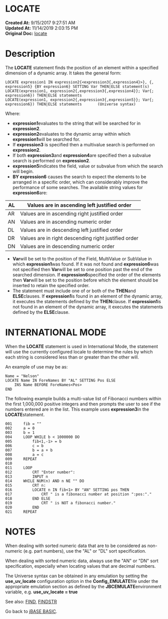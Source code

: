 # LOCATE

**Created At:** 9/15/2017 9:27:51 AM  
**Updated At:** 11/14/2019 2:03:15 PM  
**Original Doc:** [locate](https://docs.jbase.com/36868-jbase-basic/locate)  


# Description

The **LOCATE** statement finds the position of an element within a specified dimension of a dynamic array. It takes the general form:

```
LOCATE expression1 IN expression2{<expression3{,expression4}>}, {, expression5} {BY expression6} SETTING Var THEN|ELSE statement(s)
LOCATE(expression1, expression2{,expression3{,expression4}}; Var{; expression6}) THEN|ELSE statements
LOCATE(expression1, expression2{,expression3{,expression5}}; Var{; expression6}) THEN|ELSE statements       (Universe syntax)
```

Where:

- **expression1**evaluates to the string that will be searched for in **expression2**.
- **expression2**evaluates to the dynamic array within which **expression1**will be searched for.
- If **expression3** is specified then a multivalue search is performed on **expression2**.
- If both **expression3**and **expression4**are specified then a subvalue search is performed on **expression2**.
- **expression5**indicates the field, value or subvalue from which the search will begin.
- **BY expression6** causes the search to expect the elements to be arranged in a specific order, which can considerably improve the performance of some searches. The available string values for **expression6**are:



| AL<br> | Values are in ascending left justified order<br> |
| --- | --- |
| AR<br> | Values are in ascending right justified order<br> |
| AN<br> | Values are in ascending numeric order<br> |
| DL<br> | Values are in descending left justified order<br> |
| DR<br> | Values are in right descending right justified order<br> |
| DN<br> | Values are in descending numeric order<br> |


- **Var**will be set to the position of the Field, MultiValue or SubValue in which **expression1**was found. If it was not found and **expression6**was not specified then **Var**will be set to one position past the end of the searched dimension. If **expression6**specified the order of the elements then **Var**will be set to the position before which the element should be inserted to retain the specified order.
- The statement must include one of or both of the **THEN**and **ELSE**clauses. If **expression1**is found in an element of the dynamic array, it executes the statements defined by the **THEN**clause. If **expression1**is not found in an element of the dynamic array, it executes the statements defined by the **ELSE**clause.


# INTERNATIONAL MODE

When the **LOCATE** statement is used in International Mode, the statement will use the currently configured locale to determine the rules by which each string is considered less than or greater than the other will.

An example of use may be as:

```
Name = "Nelson"
LOCATE Name IN ForeNames BY "AL" SETTING Pos ELSE
    INS Name BEFORE ForeNames<Pos>
END
```



The following example builds a multi-value list of Fibonacci numbers within the first 1,000,000 positive integers and then prompts the user to see if the numbers entered are in the list. This example uses **expression3**in the **LOCATE**statement.

```
001     fib = ""
002     a = 0
003     b = 1
004     LOOP WHILE b < 1000000 DO
005         fib<1,-1> = b
006         c = b
007         b = a + b
008         a = c
009     REPEAT
010
011     LOOP
012         CRT "Enter number":
013         INPUT n
014     WHILE NUM(n) AND n NE "" DO
015         CRT n:
016         LOCATE n IN fib<1> BY "AN" SETTING pos THEN
017             CRT " is a fibonacci number at position ":pos:"."
018         END ELSE
019             CRT " is NOT a fibonacci number."
020         END
021     REPEAT
```



# NOTES

When dealing with sorted numeric data that are to be considered as non-numeric (e.g. part numbers), use the "AL" or "DL" sort specification.

When dealing with sorted numeric data, always use the "AN" or "DN" sort specification, especially when locating values that are decimal numbers.

The Universe syntax can be obtained in any emulation by setting the **use\_uv\_locate** configuration option in the **Config\_EMULATE**file under the appropriate emulation section as defined by the **JBCEMULATE**environment variable, e.g. **use\_uv\_locate = true**



See also: [FIND](271550-find), [FINDSTR](272273-findstr)

Go back to [jBASE BASIC](263498-jbase-basic).
